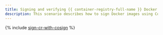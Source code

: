 ```yaml
---
title: Signing and verifying {{ container-registry-full-name }} Docker images in {{ managed-k8s-full-name }}
description: This scenario describes how to sign Docker images using Cosign in {{ container-registry-full-name }} and then set up signature verification in {{ managed-k8s-full-name }}.
---
```


{% include [sign-cr-with-cosign](../../_tutorials/containers/sign-cr-with-cosign.md) %}